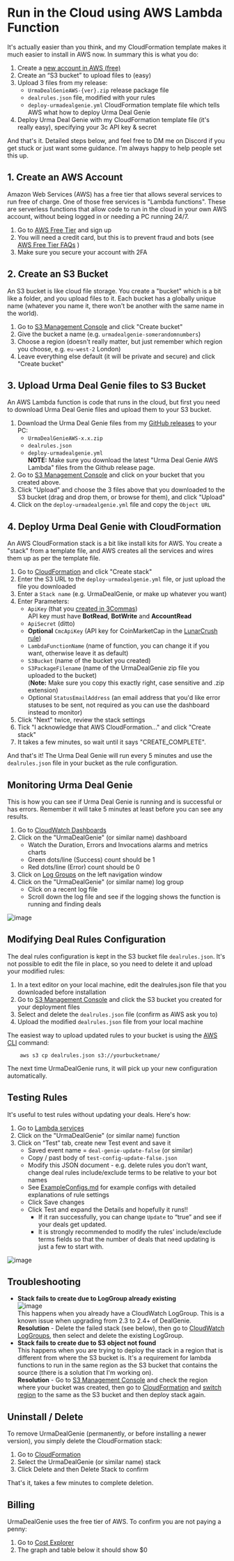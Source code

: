 # Run in the Cloud using AWS Lambda Function
It's actually easier than you think, and my CloudFormation template makes it much easier to install in AWS now. In summary this is what you do:
1. Create a [new account in  AWS (free)](https://aws.amazon.com/free/)
1. Create an “S3 bucket” to upload files to (easy)
1. Upload 3 files from my release:
    - `UrmaDealGenieAWS-{ver}.zip` release package file
    - `dealrules.json` file, modified with your rules
    - `deploy-urmadealgenie.yml` CloudFormation template file which tells AWS what how to deploy Urma Deal Genie
1. Deploy Urma Deal Genie with my CloudFormation template file (it's really easy), specifying your 3c API key & secret

And that's it. Detailed steps below, and feel free to DM me on Discord if you get stuck or just want some guidance. I'm always happy to help people set this up.

## 1. Create an AWS Account
Amazon Web Services (AWS) has a free tier that allows several services to run free of charge. One of those free services is "Lambda functions". These are serverless functions that allow code to run in the cloud in your own AWS account, without being logged in or needing a PC running 24/7. 
1. Go to [AWS Free Tier](https://aws.amazon.com/free/) and sign up
1. You will need a credit card, but this is to prevent fraud and bots (see [AWS Free Tier FAQs](https://aws.amazon.com/free/registration-faqs/) )
1. Make sure you secure your account with 2FA

## 2. Create an S3 Bucket
An S3 bucket is like cloud file storage. You create a "bucket" which is a bit like a folder, and you upload files to it. Each bucket has a globally unique name (whatever you name it, there won't be another with the same name in the world).
1. Go to [S3 Management Console](https://s3.console.aws.amazon.com) and click "Create bucket"
1. Give the bucket a name (e.g. `urmadealgenie-somerandomnumbers`)
1. Choose a region (doesn't really matter, but just remember which region you choose, e.g. `eu-west-2` London)
1. Leave everything else default (it will be private and secure) and click "Create bucket" 

## 3. Upload Urma Deal Genie files to S3 Bucket
An AWS Lambda function is code that runs in the cloud, but first you need to download Urma Deal Genie files and upload them to your S3 bucket.
1. Download the Urma Deal Genie files from my [GitHub releases](https://github.com/UrmaGurd/UrmaDealGenie/releases) to your PC:
    - `UrmaDealGenieAWS-x.x.zip`
    - `dealrules.json`
    - `deploy-urmadealgenie.yml`
    </br>**NOTE:** Make sure you download the latest "Urma Deal Genie AWS Lambda" files from the Github release page.
1. Go to [S3 Management Console](https://s3.console.aws.amazon.com/s3) and click on your bucket that you created above.
1. Click "Upload" and choose the 3 files above that you downloaded to the S3 bucket (drag and drop them, or browse for them), and click "Upload"
1. Click on the `deploy-urmadealgenie.yml` file and copy the `Object URL` 


## 4. Deploy Urma Deal Genie with CloudFormation
An AWS CloudFormation stack is a bit like install kits for AWS. You create a "stack" from a template file, and AWS creates all the services and wires them up as per the template file.
1. Go to [CloudFormation](https://console.aws.amazon.com/cloudformation) and click "Create stack"
1. Enter the S3 URL to the `deploy-urmadealgenie.yml` file, or just upload the file you downloaded
1. Enter a `Stack name` (e.g. UrmaDealGenie, or make up whatever you want)
1. Enter Parameters:
    - `ApiKey` (that you [created in 3Commas](/README.md#create-a-3commas-api-key-and-secret))</br>API key must have **BotRead**, **BotWrite** and **AccountRead**
    - `ApiSecret` (ditto)
    - **Optional** `CmcApiKey` (API key for CoinMarketCap in the [LunarCrush rule](ExampleConfigs-LunarCrushPairRule.md))
    - `LambdaFunctionName` (name of function, you can change it if you want, otherwise leave it as default)
    - `S3Bucket` (name of the bucket you created)
    - `S3PackageFilename` (name of the UrmaDealGenie zip file you uploaded to the bucket)</br>(**Note:** Make sure you copy this exactly right, case sensitive and .zip extension)
    - Optional `StatusEmailAddress` (an email address that you'd like error statuses to be sent, not required as you can use the dashboard instead to monitor)
1. Click "Next" twice, review the stack settings
1. Tick "I acknowledge that AWS CloudFormation..." and click "Create stack"
1. It takes a few minutes, so wait until it says "CREATE_COMPLETE".

And that's it! The Urma Deal Genie will run every 5 minutes and use the `dealrules.json` file in your bucket as the rule configuration.
## Monitoring Urma Deal Genie
This is how you can see if Urma Deal Genie is running and is successful or has errors. Remember it will take 5 minutes at least before you can see any results.
1. Go to [CloudWatch Dashboards](https://console.aws.amazon.com/cloudwatch/home#dashboards:)
1. Click on the "UrmaDealGenie" (or similar name) dashboard
    - Watch the Duration, Errors and Invocations alarms and metrics charts
    - Green dots/line (Success) count should be 1
    - Red dots/line (Error) count should be 0
1. Click on [Log Groups](https://console.aws.amazon.com/cloudwatch/home#logsV2:log-groups) on the left navigation window
1. Click on the "UrmaDealGenie" (or similar name) log group
    - Click on a recent log file
    - Scroll down the log file and see if the logging shows the function is running and finding deals

![image](https://user-images.githubusercontent.com/13062477/147366597-484f3835-7448-4041-802a-be563b1edff2.png)

## Modifying Deal Rules Configuration
The deal rules configuration is kept in the S3 bucket file `dealrules.json`. It's not possible to edit the file in place, so you need to delete it and upload your modified rules:
1. In a text editor on your local machine, edit the dealrules.json file that you downloaded before installation
1. Go to [S3 Management Console](https://s3.console.aws.amazon.com/s3) and click the S3 bucket you created for your deployment files
1. Select and delete the `dealrules.json` file (confirm as AWS ask you to)
1. Upload the modified `dealrules.json` file from your local machine

The easiest way to upload updated rules to your bucket is using the [AWS CLI](https://docs.aws.amazon.com/cli/latest/userguide/cli-chap-getting-started.html) command:
```
    aws s3 cp dealrules.json s3://yourbucketname/
```

The next time UrmaDealGenie runs, it will pick up your new configuration automatically.

## Testing Rules
It's useful to test rules without updating your deals. Here's how:
1. Go to [Lambda services](https://console.aws.amazon.com/lambda)
1. Click on the "UrmaDealGenie" (or similar name) function
1. Click on “Test” tab, create new Test event and save it
    - Saved event name = `deal-genie-update-false` (or similar)
    - Copy / past body of `test-config-update-false.json`
    - Modify this JSON document - e.g. delete rules you don’t want, change deal rules include/exclude terms to be relative to your bot names
    - See [ExampleConfigs.md](ExampleConfigs.md) for example configs with detailed explanations of rule settings
    - Click Save changes
    - Click Test and expand the Details and hopefully it runs!!
      - If it ran successfully, you can change `Update` to “true” and see if your deals get updated. 
      - It is strongly recommended to modify the rules’ include/exclude terms fields so that the number of deals that need updating is just a few to start with.

![image](https://user-images.githubusercontent.com/13062477/147366727-0626c45f-b4d8-4614-b5cc-5c47bcd3a18b.png)

## Troubleshooting
- **Stack fails to create due to LogGroup already existing**</br>![image](https://user-images.githubusercontent.com/13062477/147569385-d5b9b506-abde-41a1-99e0-eb0ec1ee7289.png)</br>This happens when you already have a CloudWatch LogGroup. This is a known issue when upgrading from 2.3 to 2.4+ of DealGenie.</br>**Resolution** - Delete the failed stack (see below), then go to [CloudWatch LogGroups](https://console.aws.amazon.com/cloudwatch/home#logsV2:log-groups), then select and delete the existing LogGroup.
- **Stack fails to create due to S3 object not found**</br>This happens when you are trying to deploy the stack in a region that is different from where the S3 bucket is. It's a requirement for lambda functions to run in the same region as the S3 bucket that contains the source (there is a solution that I'm working on).</br>**Resolution** - Go to [S3 Management Console](https://s3.console.aws.amazon.com/s3) and check the region where your bucket was created, then go to [CloudFormation](https://console.aws.amazon.com/cloudformation) and [switch region](https://docs.aws.amazon.com/awsconsolehelpdocs/latest/gsg/select-region.html) to the same as the S3 bucket and then deploy stack again.

## Uninstall / Delete 
To remove UrmaDealGenie (permanently, or before installing a newer version), you simply delete the CloudFormation stack:
1. Go to [CloudFormation](https://console.aws.amazon.com/cloudformation)
1. Select the UrmaDealGenie (or similar name) stack 
1. Click Delete and then Delete Stack to confirm

That's it, takes a few minutes to complete deletion.

## Billing
UrmaDealGenie uses the free tier of AWS. To confirm you are not paying a penny:
1. Go to [Cost Explorer](https://console.aws.amazon.com/cost-management/home#/custom)
1. The graph and table below it should show $0

